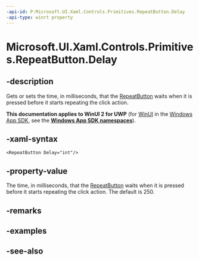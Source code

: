 ```yaml
---
-api-id: P:Microsoft.UI.Xaml.Controls.Primitives.RepeatButton.Delay
-api-type: winrt property
---
```


<!-- Property syntax
public int Delay { get;  set; }
-->

# Microsoft.UI.Xaml.Controls.Primitives.RepeatButton.Delay

## -description
Gets or sets the time, in milliseconds, that the [RepeatButton](repeatbutton.md) waits when it is pressed before it starts repeating the click action.

**This documentation applies to WinUI 2 for UWP** (for [WinUI](/windows/apps/winui/winui3/) in the [Windows App SDK](/windows/apps/windows-app-sdk/), see the **[Windows App SDK namespaces](/windows/windows-app-sdk/api/winrt/)**).

## -xaml-syntax
```xaml
<RepeatButton Delay="int"/>
```


## -property-value
The time, in milliseconds, that the [RepeatButton](repeatbutton.md) waits when it is pressed before it starts repeating the click action. The default is 250.

## -remarks

## -examples

## -see-also
